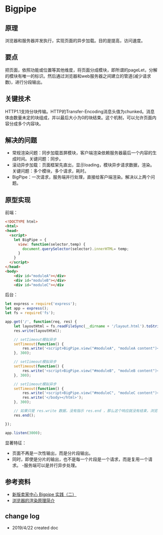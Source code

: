 # Bigpipe

## 原理

浏览器和服务器并发执行，实现页面的异步加载。目的是提高，访问速度。


## 要点

把页面，依照功能或位置等其他维度，将页面分成模块，即所谓的pageLet，分解的模块有唯一的标识。然后通过浏览器和web服务器之间建立的管道(减少请求数)，进行分段输出。

## 关键技术

HTTP1.1支持分块传输。HTTP的Transfer-Encoding消息头值为chunked。消息体由数量未定的块组成，并以最后大小为0的块结束。这个机制，可以允许页面内容分成多个内容块。

## 解决的问题

- 常规渲染问题：同步加载首屏模块，客户端渲染依赖服务器最后一个内容的生成时间。关键问题：同步。
- 滚动异步加载：页面框架先直出，显示loading，模块异步请求数据，渲染。关键问题：多个模块，多个请求，耗时。
- BigPipe：一次请求，服务端并行处理，直接给客户端渲染。解决以上两个问题。

## 原型实现

前端：

``` html
<!DOCTYPE html>
<html>
<head>
  <script>
    let BigPipe = {
      view: function(selector,temp) {
        document.querySelector(selector).innerHTML= temp;
      }
    }
  </script>
</head>
<body>
    <div id="moduleA"></div>
    <div id="moduleB"></div>
    <div id="moduleC"></div
```

后台：
``` JavaScript
let express = require('express');
let app = express();
let fs = require('fs');

app.get('/', function(req, res) {
    let layoutHtml = fs.readFileSync(__dirname + '/layout.html').toString();
    res.write(layoutHtml);

    // setIimeout模拟异步
    setTimeout(function() {
        res.write('<script>BigPipe.view("#moduleA", "moduleA content")<script>');
    }, 300);

    // setIimeout模拟异步
    setTimeout(function() {
        res.write('<script>BigPipe.view("#moduleB", "moduleB content")<script>');
    }, 300);

    // setIimeout模拟异步
    setTimeout(function() {
        res.write('<script>BigPipe.view("#moduleC", "moduleC content")<script>');
        res.write('</body></html>');
    }, 300);

    // 如果只是 res.write 数据，没有指示 res.end ，那么这个响应就没有结束，浏览器会保持这个请求。在没有调用 res.end 之前，我们完全可以通过 res.write 来 flush 内容
    res.end();

});

app.listen(3000);

```

显著特征：

- 页面不再是一次性输出，而是分片段输出。
- 同时，即使是分片的输出，也不是每一个片段是一个请求，而是复用一个请求。
-服务端可以是并行异步处理。

## 参考资料

- [新版卖家中心 Bigpipe 实践（二）](http://taobaofed.org/blog/2016/03/25/seller-bigpipe-coding/)
- [浏览器的渲染原理简介](https://coolshell.cn/articles/9666.html)

## change log

- 2019/4/22 created doc
